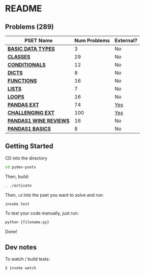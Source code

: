 # README

## Problems (289)


| PSET Name  | Num Problems | External? |
| ------------- | ------------- | ------------- |
| **[BASIC DATA TYPES](PROBLEMS.md/#basic-data-types-3)**  | 3  | No  |
| **[CLASSES](PROBLEMS.md/#classes-29)**  | 29  | No  |
| **[CONDITIONALS](PROBLEMS.md/#conditionals-12)**  | 12  | No  |
| **[DICTS](PROBLEMS.md/#dicts-8)**  | 8  | No  |
| **[FUNCTIONS](PROBLEMS.md/#functions-16)**  | 16  | No  |
| **[LISTS](PROBLEMS.md/#lists-7)**  | 7  | No  |
| **[LOOPS](PROBLEMS.md/#loops-16)**  | 16  | No  |
| **[PANDAS EXT](PROBLEMS.md/#pandas-ext-74)**  | 74  | [Yes](exports/pset_pandas_ext)  |
| **[CHALLENGING EXT](PROBLEMS.md/#challenging-ext-100)**  | 100  | [Yes](exports/pset_challenging_ext)  |
| **[PANDAS1 WINE REVIEWS](PROBLEMS.md/#pandas1-wine-reviews-16)**  | 16  | No  |
| **[PANDAS1 BASICS](PROBLEMS.md/#pandas1-basics-8)**  | 8  | No  |

## Getting Started

CD into the directory

```bash
cd pydev-psets
```

Then, build:

```bash
. ./activate
```

Then, `cd` into the pset you want to solve and run:

```bash
invoke test
```

To test your code manually, just run:

```bash
python {filename.py}
```

Done!

## Dev notes

To watch / build tests:

```bash
$ invoke watch
```

